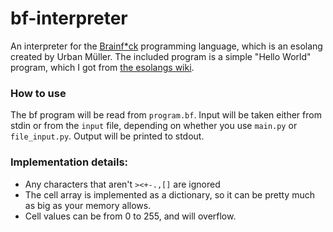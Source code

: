 # bf-interpreter
An interpreter for the [Brainf*ck](https://en.wikipedia.org/wiki/Brainfuck) programming language, which is an esolang created by Urban Müller. The included program is a simple "Hello World" program, which I got from [the esolangs wiki](https://esolangs.org/wiki/Brainfuck). 

### How to use
The bf program will be read from `program.bf`. Input will be taken either from stdin or from the `input` file, depending on whether you use `main.py` or `file_input.py`. Output will be printed to stdout. 

### Implementation details:
- Any characters that aren't `><+-.,[]` are ignored
- The cell array is implemented as a dictionary, so it can be pretty much as big as your memory allows. 
- Cell values can be from 0 to 255, and will overflow.
